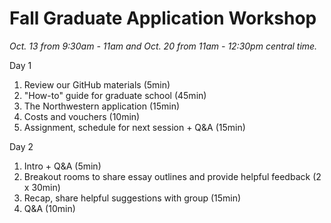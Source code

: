 # Fall Graduate Application Workshop

*Oct. 13 from 9:30am - 11am and Oct. 20 from 11am - 12:30pm central time.*

Day 1
1.  Review our GitHub materials (5min)
2.	"How-to" guide for graduate school (45min)
3.	The Northwestern application (15min)
4.	Costs and vouchers (10min)
5.	Assignment, schedule for next session + Q&A (15min)

Day 2
1.  Intro + Q&A (5min)
2.	Breakout rooms to share essay outlines and provide helpful feedback (2 x 30min)
3.	Recap, share helpful suggestions with group (15min)
4.	Q&A (10min)
